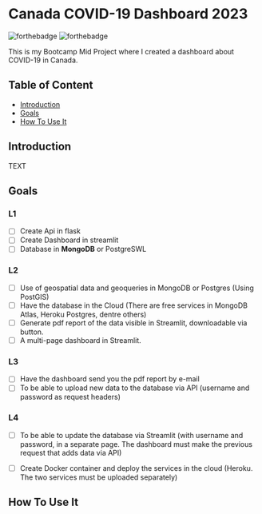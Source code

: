 # Canada COVID-19 Dashboard 2023

![forthebadge](https://forthebadge.com/images/badges/made-with-python.svg)
![forthebadge](https://forthebadge.com/images/badges/check-it-out.svg)

This is my Bootcamp Mid Project where I created a dashboard about COVID-19 in Canada.


## Table of Content

- [Introduction](#Introduction)
- [Goals](#Goals)
- [How To Use It](#How-To-Use-It)


## Introduction

TEXT


## Goals

### L1
- [ ] Create Api in flask
- [ ] Create Dashboard in streamlit
- [ ] Database in **MongoDB** or PostgreSWL
### L2
- [ ] Use of geospatial data and geoqueries in MongoDB or Postgres (Using PostGIS)
- [ ] Have the database in the Cloud (There are free services in MongoDB Atlas, Heroku Postgres, dentre others)
- [ ] Generate pdf report of the data visible in Streamlit, downloadable via button.
- [ ] A multi-page dashboard in Streamlit.
### L3
- [ ] Have the dashboard send you the pdf report by e-mail
- [ ] To be able to upload new data to the database via API (username and password as request headers)
### L4
- [ ] To be able to update the database via Streamlit (with username and password, in a separate page. The dashboard must make the previous request that adds data via API)
- [ ] Create Docker container and deploy the services in the cloud (Heroku. The two services must be uploaded separately)


## How To Use It

